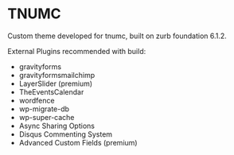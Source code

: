 # TNUMC
Custom theme developed for tnumc, built on zurb foundation 6.1.2.

External Plugins recommended with build:
- gravityforms
- gravityformsmailchimp
- LayerSlider (premium)
- TheEventsCalendar
- wordfence
- wp-migrate-db
- wp-super-cache
- Async Sharing Options
- Disqus Commenting System
- Advanced Custom Fields (premium)